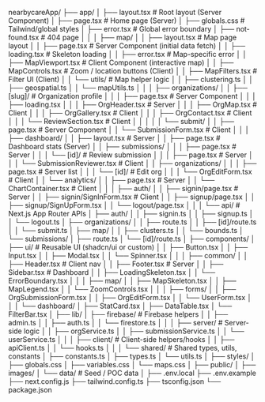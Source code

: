 nearbycareApp/
├── app/
│ ├── layout.tsx # Root layout (Server Component)
│ ├── page.tsx # Home page (Server)
│ ├── globals.css # Tailwind/global styles
│ ├── error.tsx # Global error boundary
│ ├── not-found.tsx # 404 page
│ │
│ ├── map/
│ │ ├── layout.tsx # Map page layout
│ │ ├── page.tsx # Server Component (initial data fetch)
│ │ ├── loading.tsx # Skeleton loading
│ │ ├── error.tsx # Map-specific error
│ │ ├── MapViewport.tsx # Client Component (interactive map)
│ │ ├── MapControls.tsx # Zoom / location buttons (Client)
│ │ ├── MapFilters.tsx # Filter UI (Client)
│ │ └── utils/ # Map helper logic
│ │ ├── clustering.ts
│ │ ├── geospatial.ts
│ │ └── mapUtils.ts
│ │
│ ├── organizations/
│ │ ├── [slug]/ # Organization profile
│ │ │ ├── page.tsx # Server Component
│ │ │ ├── loading.tsx
│ │ │ ├── OrgHeader.tsx # Server
│ │ │ ├── OrgMap.tsx # Client
│ │ │ ├── OrgGallery.tsx # Client
│ │ │ ├── OrgContact.tsx # Client
│ │ │ └── ReviewSection.tsx # Client
│ │ │
│ │ └── submit/
│ │ ├── page.tsx # Server Component
│ │ └── SubmissionForm.tsx # Client
│ │
│ ├── dashboard/
│ │ ├── layout.tsx # Server
│ │ ├── page.tsx # Dashboard stats (Server)
│ │ ├── submissions/
│ │ │ ├── page.tsx # Server
│ │ │ └── [id]/ # Review submission
│ │ │ ├── page.tsx # Server
│ │ │ └── SubmissionReviewer.tsx # Client
│ │ ├── organizations/
│ │ │ ├── page.tsx # Server list
│ │ │ └── [id]/ # Edit org
│ │ │ └── OrgEditForm.tsx # Client
│ │ └── analytics/
│ │ ├── page.tsx # Server
│ │ └── ChartContainer.tsx # Client
│ │
│ ├── auth/
│ │ ├── signin/page.tsx # Server
│ │ ├── signin/SignInForm.tsx # Client
│ │ ├── signup/page.tsx
│ │ ├── signup/SignUpForm.tsx
│ │ └── logout/page.tsx
│ │
│ └── api/ # Next.js App Router APIs
│ ├── auth/
│ │ ├── signin.ts
│ │ ├── signup.ts
│ │ └── logout.ts
│ ├── organizations/
│ │ ├── route.ts
│ │ ├── [id]/route.ts
│ │ └── submit.ts
│ ├── map/
│ │ ├── clusters.ts
│ │ └── bounds.ts
│ └── submissions/
│ ├── route.ts
│ └── [id]/route.ts
│
├── components/
│ ├── ui/ # Reusable UI (shadcn/ui or custom)
│ │ ├── Button.tsx
│ │ ├── Input.tsx
│ │ ├── Modal.tsx
│ │ └── Spinner.tsx
│ │
│ ├── common/
│ │ ├── Header.tsx # Client nav
│ │ ├── Footer.tsx # Server
│ │ ├── Sidebar.tsx # Dashboard
│ │ ├── LoadingSkeleton.tsx
│ │ └── ErrorBoundary.tsx
│ │
│ ├── map/
│ │ ├── MapSkeleton.tsx
│ │ ├── MapLegend.tsx
│ │ └── ZoomControls.tsx
│ │
│ ├── forms/
│ │ ├── OrgSubmissionForm.tsx
│ │ ├── OrgEditForm.tsx
│ │ └── UserForm.tsx
│ │
│ └── dashboard/
│ ├── StatCard.tsx
│ ├── DataTable.tsx
│ └── FilterBar.tsx
│
├── lib/
│ ├── firebase/ # Firebase helpers
│ │ ├── admin.ts
│ │ ├── auth.ts
│ │ └── firestore.ts
│ │
│ ├── server/ # Server-side logic
│ │ ├── orgService.ts
│ │ ├── submissionService.ts
│ │ └── userService.ts
│ │
│ ├── client/ # Client-side helpers/hooks
│ │ ├── apiClient.ts
│ │ └── hooks.ts
│ │
│ └── shared/ # Shared types, utils, constants
│ ├── constants.ts
│ ├── types.ts
│ └── utils.ts
│
├── styles/
│ ├── globals.css
│ ├── variables.css
│ └── maps.css
│
├── public/
│ ├── images/
│ └── data/ # Seed / POC data
│
├── .env.local
├── .env.example
├── next.config.js
├── tailwind.config.ts
├── tsconfig.json
└── package.json
